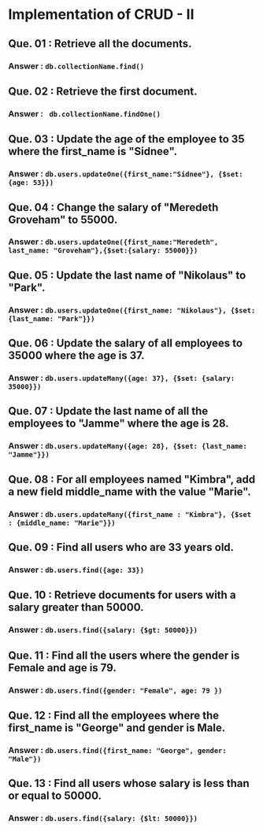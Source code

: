 # Implementation of CRUD - II

## Que. 01 : Retrieve all the documents.

### Answer : `db.collectionName.find()`

## Que. 02 : Retrieve the first document.

### Answer : ` db.collectionName.findOne()`

## Que. 03 : Update the age of the employee to 35 where the first_name is "Sidnee".

### Answer : `db.users.updateOne({first_name:"Sidnee"}, {$set:{age: 53}})`

## Que. 04 : Change the salary of "Meredeth Groveham" to 55000.

### Answer : `db.users.updateOne({first_name:"Meredeth", last_name: "Groveham"},{$set:{salary: 55000}})`

## Que. 05 : Update the last name of "Nikolaus" to "Park".

### Answer : `db.users.updateOne({first_name: "Nikolaus"}, {$set:{last_name: "Park"}})`

## Que. 06 : Update the salary of all employees to 35000 where the age is 37.

### Answer : `db.users.updateMany({age: 37}, {$set: {salary: 35000}})`

## Que. 07 : Update the last name of all the employees to "Jamme" where the age is 28.

### Answer : `db.users.updateMany({age: 28}, {$set: {last_name: "Jamme"}})`

## Que. 08 : For all employees named "Kimbra", add a new field middle_name with the value "Marie".

### Answer : `db.users.updateMany({first_name : "Kimbra"}, {$set : {middle_name: "Marie"}})`

## Que. 09 : Find all users who are 33 years old.

### Answer : `db.users.find({age: 33})`

## Que. 10 : Retrieve documents for users with a salary greater than 50000.

### Answer : `db.users.find({salary: {$gt: 50000}})`

## Que. 11 : Find all the users where the gender is Female and age is 79.

### Answer : `db.users.find({gender: "Female", age: 79 })`

## Que. 12 : Find all the employees where the first_name is "George" and gender is Male.

### Answer : `db.users.find({first_name: "George", gender: "Male"})`

## Que. 13 : Find all users whose salary is less than or equal to 50000.

### Answer : `db.users.find({salary: {$lt: 50000}})`
